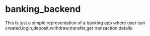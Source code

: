 # banking_backend
This is just a simple representation of a banking app where user can created,login,deposit,withdraw,transfer,get transaction details.

